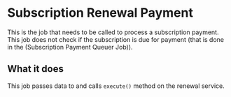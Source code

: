 # Subscription Renewal Payment <Badge text="new in v6.0" type="tip"/>
This is the job that needs to be called to process a subscription payment. This job does not check if the subscription
is due for payment (that is done in the (Subscription Payment Queuer Job)).

## What it does
This job passes data to and calls `execute()` method on the renewal service.
